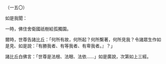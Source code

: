 （一五〇）

如是我聞：

一時，佛住舍衛國祇樹給孤獨園。

爾時，世尊告諸比丘：「何所有故，何所起？何所繫著，何所見我？令諸眾生作如是見、如是說：『有勝我者、有等我者、有卑我者。』？」

諸比丘白佛言：「世尊是法根、法眼、法依……」如是廣說，次第如上三經。



